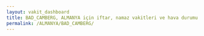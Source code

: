 ```yaml
---
layout: vakit_dashboard
title: BAD_CAMBERG, ALMANYA için iftar, namaz vakitleri ve hava durumu - ilçe/eyalet seç
permalink: /ALMANYA/BAD_CAMBERG/
---
```


<script type="text/javascript">
  var GLOBAL_COUNTRY = 'ALMANYA';
  var GLOBAL_CITY = 'BAD_CAMBERG';
  var GLOBAL_STATE = '';
  var lat = 72;
  var lon = 21;
</script>
